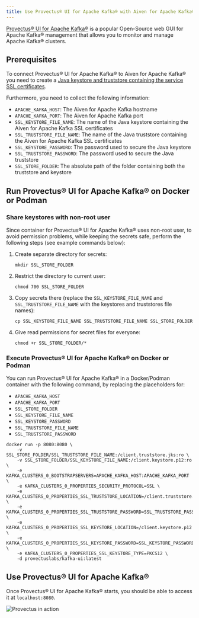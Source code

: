 ```yaml
---
title: Use Provectus® UI for Apache Kafka® with Aiven for Apache Kafka®
---
```


[Provectus® UI for Apache Kafka®](https://github.com/provectus/kafka-ui)
is a popular Open-Source web GUI for Apache Kafka® management that
allows you to monitor and manage Apache Kafka® clusters.

## Prerequisites

To connect Provectus® UI for Apache Kafka® to Aiven for Apache Kafka®
you need to create a
[Java keystore and truststore containing the service SSL certificates](keystore-truststore).

Furthermore, you need to collect the following information:

-   `APACHE_KAFKA_HOST`: The Aiven for Apache Kafka hostname
-   `APACHE_KAFKA_PORT`: The Aiven for Apache Kafka port
-   `SSL_KEYSTORE_FILE_NAME`: The name of the Java keystore containing
    the Aiven for Apache Kafka SSL certificates
-   `SSL_TRUSTSTORE_FILE_NAME`: The name of the Java truststore
    containing the Aiven for Apache Kafka SSL certificates
-   `SSL_KEYSTORE_PASSWORD`: The password used to secure the Java
    keystore
-   `SSL_TRUSTSTORE_PASSWORD`: The password used to secure the Java
    truststore
-   `SSL_STORE_FOLDER`: The absolute path of the folder containing both
    the truststore and keystore

## Run Provectus® UI for Apache Kafka® on Docker or Podman

### Share keystores with non-root user

Since container for Provectus® UI for Apache Kafka® uses non-root user,
to avoid permission problems, while keeping the secrets safe, perform
the following steps (see example commands below):

1.  Create separate directory for secrets:

    ``` 
    mkdir SSL_STORE_FOLDER
    ```

2.  Restrict the directory to current user:

    ``` 
    chmod 700 SSL_STORE_FOLDER
    ```

3.  Copy secrets there (replace the `SSL_KEYSTORE_FILE_NAME` and
    `SSL_TRUSTSTORE_FILE_NAME` with the keystores and truststores file
    names):

    ``` 
    cp SSL_KEYSTORE_FILE_NAME SSL_TRUSTSTORE_FILE_NAME SSL_STORE_FOLDER
    ```

4.  Give read permissions for secret files for everyone:

    ``` 
    chmod +r SSL_STORE_FOLDER/*
    ```

### Execute Provectus® UI for Apache Kafka® on Docker or Podman

You can run Provectus® UI for Apache Kafka® in a Docker/Podman container
with the following command, by replacing the placeholders for:

-   `APACHE_KAFKA_HOST`
-   `APACHE_KAFKA_PORT`
-   `SSL_STORE_FOLDER`
-   `SSL_KEYSTORE_FILE_NAME`
-   `SSL_KEYSTORE_PASSWORD`
-   `SSL_TRUSTSTORE_FILE_NAME`
-   `SSL_TRUSTSTORE_PASSWORD`

``` 
docker run -p 8080:8080 \
    -v SSL_STORE_FOLDER/SSL_TRUSTSTORE_FILE_NAME:/client.truststore.jks:ro \
    -v SSL_STORE_FOLDER/SSL_KEYSTORE_FILE_NAME:/client.keystore.p12:ro \
    -e KAFKA_CLUSTERS_0_BOOTSTRAPSERVERS=APACHE_KAFKA_HOST:APACHE_KAFKA_PORT \
    -e KAFKA_CLUSTERS_0_PROPERTIES_SECURITY_PROTOCOL=SSL \
    -e KAFKA_CLUSTERS_0_PROPERTIES_SSL_TRUSTSTORE_LOCATION=/client.truststore.jks \
    -e KAFKA_CLUSTERS_0_PROPERTIES_SSL_TRUSTSTORE_PASSWORD=SSL_TRUSTSTORE_PASSWORD \
    -e KAFKA_CLUSTERS_0_PROPERTIES_SSL_KEYSTORE_LOCATION=/client.keystore.p12 \
    -e KAFKA_CLUSTERS_0_PROPERTIES_SSL_KEYSTORE_PASSWORD=SSL_KEYSTORE_PASSWORD \
    -e KAFKA_CLUSTERS_0_PROPERTIES_SSL_KEYSTORE_TYPE=PKCS12 \
    -d provectuslabs/kafka-ui:latest
```

## Use Provectus® UI for Apache Kafka®

Once Provectus® UI for Apache Kafka® starts, you should be able to
access it at `localhost:8080`.

![Provectus in action](/images/products/kafka/provectus-ui.jpg)
